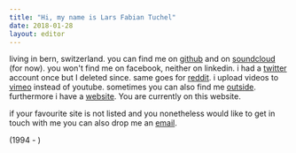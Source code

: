 ```yaml
---
title: "Hi, my name is Lars Fabian Tuchel"
date: 2018-01-28
layout: editor
---
```


living in bern, switzerland. you can find me on <a class="link" href="#">github</a> and on <a class="link" href="#">soundcloud</a> (for now). you won't find me on <a class="link">facebook</a>, neither on <a class="link">linkedin</a>. i had a <a class="link" href="https://twitter.com/moldonmold" target="_blank">twitter</a> account once but I deleted since. same goes for <a class="link" href="https://www.reddit.com/user/moldgrowingonmold">reddit</a>. i upload videos to <a class="link" href="#">vimeo</a> instead of <a class="link">youtube</a>. sometimes you can also find me <a class="link" href="#">outside</a>.  furthermore i have a <a class="link" href="project.html">website</a>. You are currently on this website.

if your favourite site is not listed and you nonetheless would like to get in touch with me you can also drop me an <a class="link" href="mailto:tuchella@protonmail.com">email</a>. 

(1994 - )
